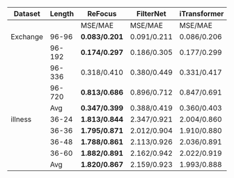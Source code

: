 |Dataset | Length | ReFocus| FilterNet | iTransformer| PatchTST| TimesNet|
|--------|--------|-------------------|---------------------|------------------------|--------------------|--------------------|
|||MSE/MAE|MSE/MAE|MSE/MAE|MSE/MAE|MSE/MAE|
|Exchange| 96-96     | **0.083/0.201**       | 0.091/0.211         | 0.086/0.206            | 0.088/0.205        | 0.107/0.234        |
|| 96-192    | **0.174/0.297**       | 0.186/0.305         | 0.177/0.299            | 0.176/0.299        | 0.226/0.344        |
|| 96-336    | 0.318/0.410       | 0.380/0.449         | 0.331/0.417            | **0.301/0.397**        | 0.367/0.448        |
|| 96-720    | **0.813/0.686**       | 0.896/0.712         | 0.847/0.691            | 0.901/0.714        | 0.964/0.746        |
|| Avg    | **0.347/0.399**       | 0.388/0.419         | 0.360/0.403            | 0.367/0.404        | 0.400/0.406        |
|illness | 36-24     | **1.813/0.844**       | 2.347/0.921         | 2.004/0.860            | 2.046/0.849        | 2.317/0.934        |
| | 36-36    | **1.795/0.871**       | 2.012/0.904         | 1.910/0.880            | 2.344/0.912        | 1.972/0.920        |
| | 36-48    | **1.788/0.861**       | 2.113/0.926         | 2.036/0.891            | 2.123/0.883        | 2.238/0.940        |
| | 36-60    | **1.882/0.891**       | 2.162/0.942         | 2.022/0.919            | 2.001/0.895        | 2.027/0.928        |
| | Avg    | **1.820/0.867**       | 2.159/0.923         | 1.993/0.888            | 2.129/0.885        | 2.139/0.931        |
